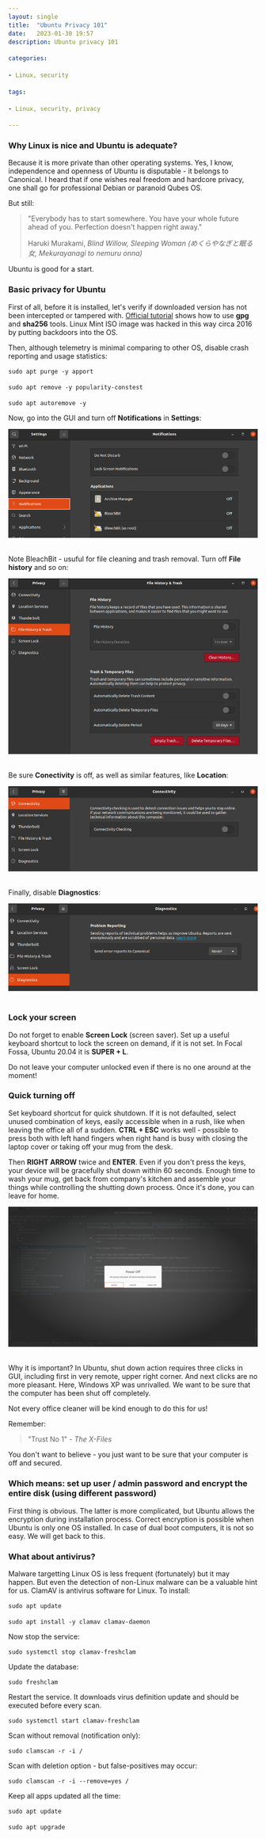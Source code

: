 ```yaml
---
layout: single
title:  "Ubuntu Privacy 101"
date:   2023-01-30 19:57
description: Ubuntu privacy 101

categories:

- Linux, security

tags:

- Linux, security, privacy

---
```


### Why Linux is nice and Ubuntu is adequate?

Because it is more private than other operating systems. Yes, I know, independence and openness of Ubuntu is disputable - 
it belongs to Canonical. I heard that if one wishes real freedom and hardcore privacy, one shall go for professional Debian or paranoid Qubes OS. 

But still:

> "Everybody has to start somewhere. You have your whole future ahead of you. Perfection doesn't happen right away."
> 
> Haruki Murakami, *Blind Willow, Sleeping Woman (めくらやなぎと眠る女, Mekurayanagi to nemuru onna)*

Ubuntu is good for a start.

### Basic privacy for Ubuntu

First of all, before it is installed, let's verify if downloaded version has not been intercepted or tampered with. 
[Official tutorial](https://ubuntu.com/tutorials/how-to-verify-ubuntu#1-overview) shows how to use **gpg** and **sha256** tools.
Linux Mint ISO image was hacked in this way circa 2016 by putting backdoors into the OS.

Then, although telemetry is minimal comparing to other OS, disable crash reporting and usage statistics:

```shell
sudo apt purge -y apport

sudo apt remove -y popularity-constest

sudo apt autoremove -y
```

Now, go into the GUI and turn off **Notifications** in **Settings**:

<div style="text-align: center;" class="image-medium">
<img src="/assets/images/notifications_off.png"  alt="Turn off Notifications in Settings" title="Notifications">
</div>
<br>

Note BleachBit - usuful for file cleaning and trash removal. Turn off **File history** and so on:

<div style="text-align: center;" class="image-medium">
<img src="/assets/images/history.png"  alt="Turn off File history" title="File history">
</div>
<br>

Be sure **Conectivity** is off, as well as similar features, like **Location**:

<div style="text-align: center;" class="image-medium">
<img src="/assets/images/connectivity.png"  alt="Turn off Connectivity" title="Connectivity">
</div>
<br>

Finally, disable **Diagnostics**:

<div style="text-align: center;" class="image-medium">
<img src="/assets/images/diagnostics.png"  alt="Turn off Diagnostics" title="Diagnostics">
</div>
<br>

### Lock your screen

Do not forget to enable **Screen Lock** (screen saver). Set up a useful keyboard shortcut to lock the screen on demand,
if it is not set. In Focal Fossa, Ubuntu 20.04 it is **SUPER + L**. 

Do not leave your computer unlocked even if there is no one around at the moment!

### Quick turning off

Set keyboard shortcut for quick shutdown. If it is not defaulted, select unused combination of keys, easily accessible when in a rush,
like when leaving the office all of a sudden. **CTRL + ESC** works well - possible to press both with left hand fingers when right hand is busy
with closing the laptop cover or taking off your mug from the desk. 

Then **RIGHT ARROW** twice and **ENTER**. Even if you don't press the keys, your device will be gracefully shut down within 60 seconds.
Enough time to wash your mug, get back from company's kitchen and assemble your things while controlling the shutting down process.
Once it's done, you can leave for home.

<div style="text-align: center;" class="image-medium">
<img src="/assets/images/shutting_down.png"  alt="Shutting down" title="Shutting down">
</div>
<br>

Why it is important? In Ubuntu, shut down action requires three clicks in GUI,
including first in very remote, upper right corner. And next clicks are no more pleasant. 
Here, Windows XP was unrivalled. We want to be sure that the computer has been shut off completely.

Not every office cleaner will be kind enough to do this for us!

Remember:

> "Trust No 1" - *The X-Files*


You don't want to believe - you just want to be sure that your computer is off and secured.


### Which means: set up user / admin password and encrypt the entire disk (using different password)

First thing is obvious. The latter is more complicated, but Ubuntu allows the encryption during installation process.
Correct encryption is possible when Ubuntu is only one OS installed. In case of dual boot computers, it is not so easy.
We will get back to this.


### What about antivirus?

Malware targetting Linux OS is less frequent (fortunately) but it may happen. But even the detection of non-Linux malware can be
a valuable hint for us. ClamAV is antivirus software for Linux. To install:

```shell
sudo apt update

sudo apt install -y clamav clamav-daemon
```
Now stop the service:

```shell
sudo systemctl stop clamav-freshclam
```

Update the database:

```shell
sudo freshclam
```

Restart the service. It downloads virus definition update and should be executed before every scan.

```shell
sudo systemctl start clamav-freshclam
```

Scan without removal (notification only):

```shell
sudo clamscan -r -i /
```

Scan with deletion option - but false-positives may occur:

```shell
sudo clamscan -r -i --remove=yes / 
```

Keep all apps updated all the time:

```shell
sudo apt update

sudo apt upgrade
```

